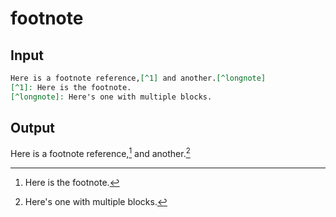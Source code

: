 # footnote

## Input
```markdown
Here is a footnote reference,[^1] and another.[^longnote]
[^1]: Here is the footnote.
[^longnote]: Here's one with multiple blocks.
```

## Output
Here is a footnote reference,[^1] and another.[^longnote]
[^1]: Here is the footnote.
[^longnote]: Here's one with multiple blocks.